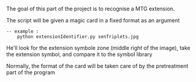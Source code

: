 The goal of this part of the project is to recognise a MTG extension. 

The script will be given a magic card in a fixed format as an argument

	-- example : 
		python extensionIdentifier.py senTriplets.jpg 
		
He'll look for the extension symbole zone (middle right of the image), take the extension symbol, and compare it to the symbol library

Normally, the format of the card will be taken care of by the pretreatment part of the program